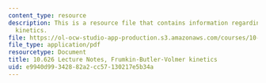 ```yaml
---
content_type: resource
description: This is a resource file that contains information regarding Frumkin-Butler-Volmer
  kinetics.
file: https://ol-ocw-studio-app-production.s3.amazonaws.com/courses/10-626-electrochemical-energy-systems-spring-2014/e9940d99342882a2cc57130217e5b34a_MIT10_626S14_S11lec27a.pdf
file_type: application/pdf
resourcetype: Document
title: 10.626 Lecture Notes, Frumkin-Butler-Volmer kinetics
uid: e9940d99-3428-82a2-cc57-130217e5b34a
---
```

